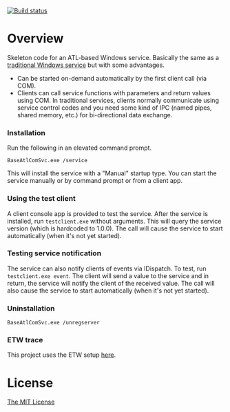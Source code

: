 [![Build status](https://ci.appveyor.com/api/projects/status/0ivg77ha322fam9u/branch/master?svg=true)](https://ci.appveyor.com/project/flowerinthenight/base-atlcom-svc/branch/master)

# Overview

Skeleton code for an ATL-based Windows service. Basically the same as a [traditional Windows service](https://github.com/flowerinthenight/win32-base-service) but with some advantages.

* Can be started on-demand automatically by the first client call (via COM).
* Clients can call service functions with parameters and return values using COM. In traditional services, clients normally communicate using service control codes and you need some kind of IPC (named pipes, shared memory, etc.) for bi-directional data exchange.

### Installation

Run the following in an elevated command prompt.

```
BaseAtlComSvc.exe /service
```

This will install the service with a "Manual" startup type. You can start the service manually or by command prompt or from a client app.

### Using the test client

A client console app is provided to test the service. After the service is installed, run `testclient.exe` without arguments. This will query the service version (which is hardcoded to 1.0.0). The call will cause the service to start automatically (when it's not yet started).

### Testing service notification

The service can also notify clients of events via IDispatch. To test, run `testclient.exe event`. The client will send a value to the service and in return, the service will notify the client of the received value. The call will also cause the service to start automatically (when it's not yet started).

### Uninstallation

```
BaseAtlComSvc.exe /unregserver
```

### ETW trace

This project uses the ETW setup [here](https://github.com/flowerinthenight/win32-etw-manifest).

# License

[The MIT License](./LICENSE.md)
